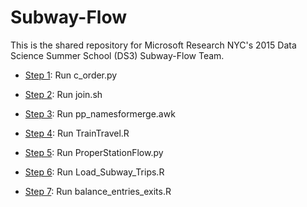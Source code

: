 # Subway-Flow

This is the shared repository for Microsoft Research NYC's 2015 Data Science Summer School (DS3) Subway-Flow Team.

* [Step 1](MergingData/c_order.py): Run c_order.py
     
* [Step 2](Step2/): Run join.sh

* [Step 3](MergingData/pp_namesformerge.awk): Run pp_namesformerge.awk

* [Step 4](TrainTravel.R): Run TrainTravel.R

* [Step 5](ProperStationFlow.py): Run ProperStationFlow.py

* [Step 6](turnstile_data/Load_Subway_Trips.R): Run Load_Subway_Trips.R

* [Step 7](PrePres/balance_entries_exits.R): Run balance_entries_exits.R
